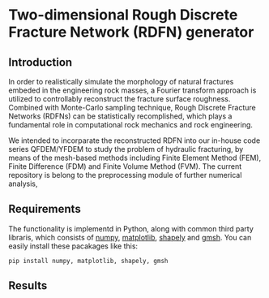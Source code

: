 # Two-dimensional Rough Discrete Fracture Network (RDFN) generator

## Introduction

In order to realistically simulate the morphology of natural fractures embeded in the engineering rock masses, a Fourier transform approach is utilized to controllably reconstruct the fracture surface roughness. Combined with Monte-Carlo sampling technique, Rough Discrete Fracture Networks (RDFNs) can be statistically recomplished, which plays a fundamental role in computational rock mechanics and rock engineering.

We intended to incorparate the reconstructed RDFN into our in-house code series QFDEM/YFDEM to study the problem of hydraulic fracturing, by means of the mesh-based methods including Finite Element Method (FEM), Finite Difference (FDM) and Finite Volume Method (FVM). The current repository is belong to the preprocessing module of further numerical analysis,

## Requirements

The functionality is implementd in Python, along with common third party libraris, which consists of [numpy](https://numpy.org/), [matplotlib](https://matplotlib.org/), [shapely](https://shapely.readthedocs.io/en/stable/manual.html) and [gmsh](https://gmsh.info/). You can easily install these pacakages like this:

```shell
pip install numpy, matplotlib, shapely, gmsh
```

## Results
